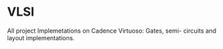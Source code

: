 # VLSI
All project Implemetations on Cadence Virtuoso: Gates, semi- circuits and layout implementations.
